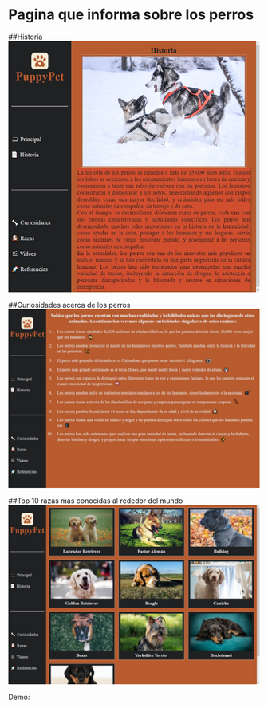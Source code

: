 # Pagina que informa sobre los perros

##Historia
![Image text](./img/historia.jpeg)

##Curiosidades acerca de los perros
![Image text](./img/curiosidades.jpeg)

##Top 10 razas mas conocidas al rededor del mundo
![Image text](./img/razas.jpeg)

Demo:
